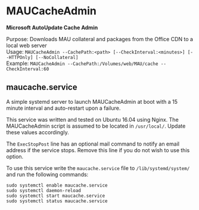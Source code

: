 # MAUCacheAdmin
<b>Microsoft AutoUpdate Cache Admin</b>

Purpose: Downloads MAU collateral and packages from the Office CDN to a local web server</br>
Usage: `MAUCacheAdmin --CachePath:<path> [--CheckInterval:<minutes>] [--HTTPOnly] [--NoCollateral]`</br>
Example: `MAUCacheAdmin --CachePath:/Volumes/web/MAU/cache --CheckInterval:60`</br>

## maucache.service

A simple systemd server to launch MAUCacheAdmin at boot with a 15 minute interval and auto-restart upon a failure.

This service was written and tested on Ubuntu 16.04 using Nginx. The MAUCacheAdmin script is assumed to be located in `/usr/local/`. Update these values accordingly.

The `ExecStopPost` line has an optional mail command to notify an email address if the service stops. Remove this line if you do not wish to use this option.

To use this service write the `maucache.service` file to `/lib/systemd/system/` and run the following commands:

```
sudo systemctl enable maucache.service
sudo systemctl daemon-reload
sudo systemctl start maucache.service
sudo systemctl status maucache.service
```
